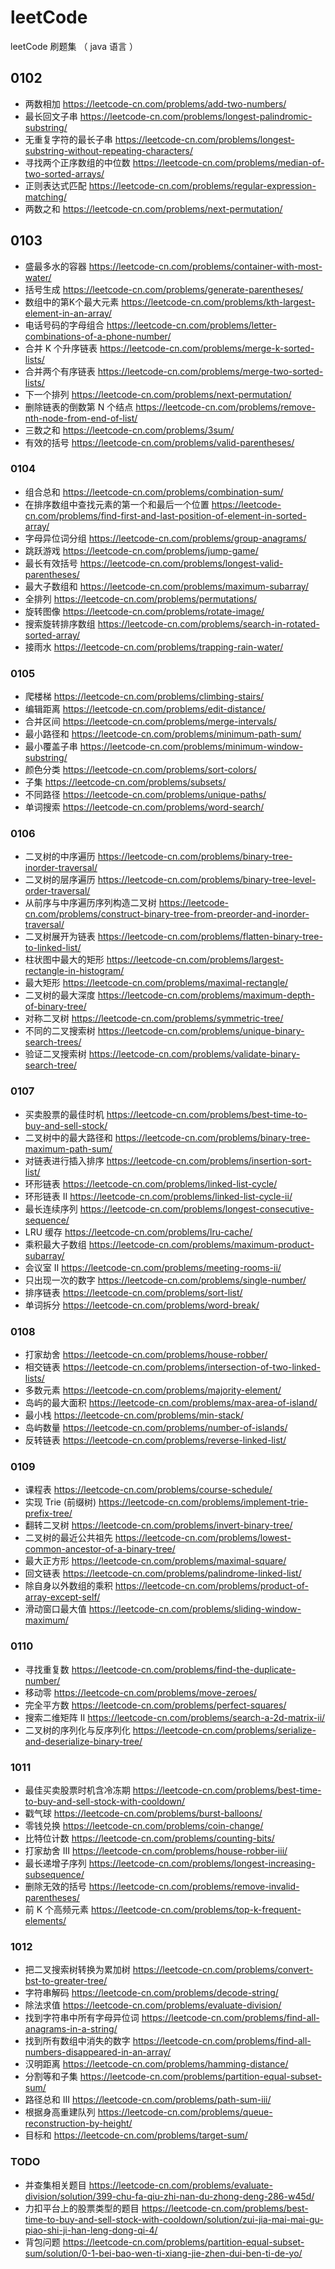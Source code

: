 # leetCode
leetCode 刷题集 （ java 语言 ）

## 0102

- 两数相加
https://leetcode-cn.com/problems/add-two-numbers/
- 最长回文子串
https://leetcode-cn.com/problems/longest-palindromic-substring/
- 无重复字符的最长子串
https://leetcode-cn.com/problems/longest-substring-without-repeating-characters/
- 寻找两个正序数组的中位数
https://leetcode-cn.com/problems/median-of-two-sorted-arrays/
- 正则表达式匹配
https://leetcode-cn.com/problems/regular-expression-matching/
- 两数之和
https://leetcode-cn.com/problems/next-permutation/

## 0103

- 盛最多水的容器
https://leetcode-cn.com/problems/container-with-most-water/
- 括号生成
https://leetcode-cn.com/problems/generate-parentheses/
- 数组中的第K个最大元素
https://leetcode-cn.com/problems/kth-largest-element-in-an-array/
- 电话号码的字母组合
https://leetcode-cn.com/problems/letter-combinations-of-a-phone-number/
- 合并 K 个升序链表
https://leetcode-cn.com/problems/merge-k-sorted-lists/
- 合并两个有序链表
https://leetcode-cn.com/problems/merge-two-sorted-lists/
- 下一个排列
https://leetcode-cn.com/problems/next-permutation/
- 删除链表的倒数第 N 个结点
https://leetcode-cn.com/problems/remove-nth-node-from-end-of-list/
- 三数之和
https://leetcode-cn.com/problems/3sum/
- 有效的括号
https://leetcode-cn.com/problems/valid-parentheses/

### 0104

- 组合总和
https://leetcode-cn.com/problems/combination-sum/
- 在排序数组中查找元素的第一个和最后一个位置
https://leetcode-cn.com/problems/find-first-and-last-position-of-element-in-sorted-array/
- 字母异位词分组
https://leetcode-cn.com/problems/group-anagrams/
- 跳跃游戏
https://leetcode-cn.com/problems/jump-game/
- 最长有效括号
https://leetcode-cn.com/problems/longest-valid-parentheses/
- 最大子数组和
https://leetcode-cn.com/problems/maximum-subarray/
- 全排列
https://leetcode-cn.com/problems/permutations/
- 旋转图像
https://leetcode-cn.com/problems/rotate-image/
- 搜索旋转排序数组
https://leetcode-cn.com/problems/search-in-rotated-sorted-array/
- 接雨水
https://leetcode-cn.com/problems/trapping-rain-water/

### 0105

- 爬楼梯
https://leetcode-cn.com/problems/climbing-stairs/
- 编辑距离
https://leetcode-cn.com/problems/edit-distance/
- 合并区间
https://leetcode-cn.com/problems/merge-intervals/
- 最小路径和
https://leetcode-cn.com/problems/minimum-path-sum/
- 最小覆盖子串
https://leetcode-cn.com/problems/minimum-window-substring/
- 颜色分类
https://leetcode-cn.com/problems/sort-colors/
- 子集
https://leetcode-cn.com/problems/subsets/
- 不同路径
https://leetcode-cn.com/problems/unique-paths/
- 单词搜索
https://leetcode-cn.com/problems/word-search/

### 0106

- 二叉树的中序遍历
https://leetcode-cn.com/problems/binary-tree-inorder-traversal/
- 二叉树的层序遍历
https://leetcode-cn.com/problems/binary-tree-level-order-traversal/
- 从前序与中序遍历序列构造二叉树
https://leetcode-cn.com/problems/construct-binary-tree-from-preorder-and-inorder-traversal/
- 二叉树展开为链表
https://leetcode-cn.com/problems/flatten-binary-tree-to-linked-list/
- 柱状图中最大的矩形
https://leetcode-cn.com/problems/largest-rectangle-in-histogram/
- 最大矩形
https://leetcode-cn.com/problems/maximal-rectangle/
- 二叉树的最大深度
https://leetcode-cn.com/problems/maximum-depth-of-binary-tree/
- 对称二叉树
https://leetcode-cn.com/problems/symmetric-tree/
- 不同的二叉搜索树
https://leetcode-cn.com/problems/unique-binary-search-trees/
- 验证二叉搜索树
https://leetcode-cn.com/problems/validate-binary-search-tree/

### 0107

- 买卖股票的最佳时机
https://leetcode-cn.com/problems/best-time-to-buy-and-sell-stock/
- 二叉树中的最大路径和
https://leetcode-cn.com/problems/binary-tree-maximum-path-sum/
- 对链表进行插入排序
https://leetcode-cn.com/problems/insertion-sort-list/
- 环形链表
https://leetcode-cn.com/problems/linked-list-cycle/
- 环形链表 II
https://leetcode-cn.com/problems/linked-list-cycle-ii/
- 最长连续序列
https://leetcode-cn.com/problems/longest-consecutive-sequence/
- LRU 缓存
https://leetcode-cn.com/problems/lru-cache/
- 乘积最大子数组
https://leetcode-cn.com/problems/maximum-product-subarray/
- 会议室 II
https://leetcode-cn.com/problems/meeting-rooms-ii/
- 只出现一次的数字
https://leetcode-cn.com/problems/single-number/
- 排序链表
https://leetcode-cn.com/problems/sort-list/
- 单词拆分
https://leetcode-cn.com/problems/word-break/

### 0108
- 打家劫舍
https://leetcode-cn.com/problems/house-robber/
- 相交链表
https://leetcode-cn.com/problems/intersection-of-two-linked-lists/
- 多数元素
https://leetcode-cn.com/problems/majority-element/
- 岛屿的最大面积
https://leetcode-cn.com/problems/max-area-of-island/
- 最小栈
https://leetcode-cn.com/problems/min-stack/
- 岛屿数量
https://leetcode-cn.com/problems/number-of-islands/
- 反转链表
https://leetcode-cn.com/problems/reverse-linked-list/

### 0109
- 课程表
https://leetcode-cn.com/problems/course-schedule/
- 实现 Trie (前缀树)
https://leetcode-cn.com/problems/implement-trie-prefix-tree/
- 翻转二叉树
https://leetcode-cn.com/problems/invert-binary-tree/
- 二叉树的最近公共祖先
https://leetcode-cn.com/problems/lowest-common-ancestor-of-a-binary-tree/
- 最大正方形
https://leetcode-cn.com/problems/maximal-square/
- 回文链表
https://leetcode-cn.com/problems/palindrome-linked-list/
- 除自身以外数组的乘积
https://leetcode-cn.com/problems/product-of-array-except-self/
- 滑动窗口最大值
https://leetcode-cn.com/problems/sliding-window-maximum/

### 0110
- 寻找重复数
https://leetcode-cn.com/problems/find-the-duplicate-number/
- 移动零
https://leetcode-cn.com/problems/move-zeroes/
- 完全平方数
https://leetcode-cn.com/problems/perfect-squares/
- 搜索二维矩阵 II
https://leetcode-cn.com/problems/search-a-2d-matrix-ii/
- 二叉树的序列化与反序列化
https://leetcode-cn.com/problems/serialize-and-deserialize-binary-tree/

### 1011
- 最佳买卖股票时机含冷冻期
https://leetcode-cn.com/problems/best-time-to-buy-and-sell-stock-with-cooldown/
- 戳气球
https://leetcode-cn.com/problems/burst-balloons/
- 零钱兑换
https://leetcode-cn.com/problems/coin-change/
- 比特位计数
https://leetcode-cn.com/problems/counting-bits/
- 打家劫舍 III
https://leetcode-cn.com/problems/house-robber-iii/
- 最长递增子序列
https://leetcode-cn.com/problems/longest-increasing-subsequence/
- 删除无效的括号
https://leetcode-cn.com/problems/remove-invalid-parentheses/
- 前 K 个高频元素
https://leetcode-cn.com/problems/top-k-frequent-elements/

### 1012
- 把二叉搜索树转换为累加树
https://leetcode-cn.com/problems/convert-bst-to-greater-tree/
- 字符串解码
https://leetcode-cn.com/problems/decode-string/
- 除法求值
https://leetcode-cn.com/problems/evaluate-division/
- 找到字符串中所有字母异位词
https://leetcode-cn.com/problems/find-all-anagrams-in-a-string/
- 找到所有数组中消失的数字
https://leetcode-cn.com/problems/find-all-numbers-disappeared-in-an-array/
- 汉明距离
https://leetcode-cn.com/problems/hamming-distance/
- 分割等和子集
https://leetcode-cn.com/problems/partition-equal-subset-sum/
- 路径总和 III
https://leetcode-cn.com/problems/path-sum-iii/
- 根据身高重建队列
https://leetcode-cn.com/problems/queue-reconstruction-by-height/
- 目标和
https://leetcode-cn.com/problems/target-sum/

### TODO 
- 并查集相关题目
https://leetcode-cn.com/problems/evaluate-division/solution/399-chu-fa-qiu-zhi-nan-du-zhong-deng-286-w45d/
- 力扣平台上的股票类型的题目
https://leetcode-cn.com/problems/best-time-to-buy-and-sell-stock-with-cooldown/solution/zui-jia-mai-mai-gu-piao-shi-ji-han-leng-dong-qi-4/
- 背包问题
https://leetcode-cn.com/problems/partition-equal-subset-sum/solution/0-1-bei-bao-wen-ti-xiang-jie-zhen-dui-ben-ti-de-yo/
